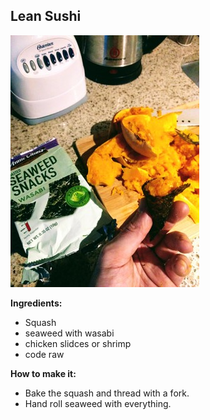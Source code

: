 ## Lean Sushi

![](lean-sushi.jpg)

**Ingredients:**

* Squash
* seaweed with wasabi
* chicken slidces or shrimp
* code raw

**How to make it:**

* Bake the squash and thread with a fork.
* Hand roll seaweed with everything.


